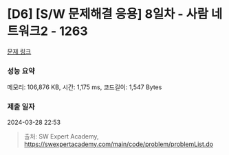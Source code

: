 # [D6] [S/W 문제해결 응용] 8일차 - 사람 네트워크2 - 1263 

[문제 링크](https://swexpertacademy.com/main/code/problem/problemDetail.do?contestProbId=AV18P2B6Iu8CFAZN) 

### 성능 요약

메모리: 106,876 KB, 시간: 1,175 ms, 코드길이: 1,547 Bytes

### 제출 일자

2024-03-28 22:53



> 출처: SW Expert Academy, https://swexpertacademy.com/main/code/problem/problemList.do
